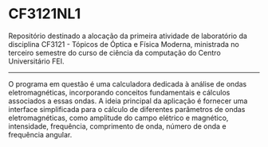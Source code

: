 # CF3121NL1
Repositório destinado a alocação da primeira atividade de laboratório da disciplina CF3121 - Tópicos de Óptica e Física Moderna, ministrada no terceiro semestre do curso de ciência da computação do Centro Universitário FEI.

<hr>

O programa em questão é uma calculadora dedicada à análise de ondas eletromagnéticas, incorporando conceitos fundamentais e cálculos associados a essas ondas. A ideia principal da aplicação é fornecer uma interface simplificada para o cálculo de diferentes parâmetros de ondas eletromagnéticas, como amplitude do campo elétrico e magnético, intensidade, frequência, comprimento de onda, número de onda e frequência angular.

